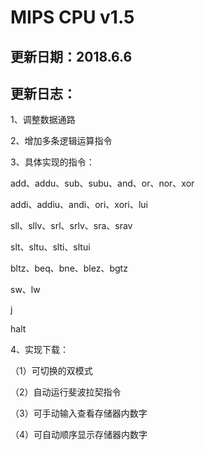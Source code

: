 # MIPS CPU v1.5
## 更新日期：2018.6.6
## 更新日志：
1、调整数据通路

2、增加多条逻辑运算指令

3、具体实现的指令：

add、addu、sub、subu、and、or、nor、xor

addi、addiu、andi、ori、xori、lui

sll、sllv、srl、srlv、sra、srav

slt、sltu、slti、sltui

bltz、beq、bne、blez、bgtz

sw、lw

j

halt

4、实现下载：

（1）可切换的双模式

（2）自动运行斐波拉契指令

（3）可手动输入查看存储器内数字

（4）可自动顺序显示存储器内数字
